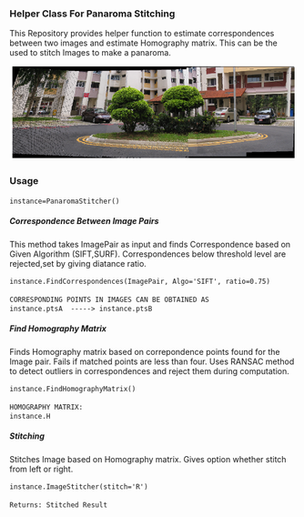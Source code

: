 
### Helper Class For Panaroma Stitching

This Repository provides helper function to estimate correspondences between two images and estimate Homography matrix. This can be the used to stitch Images to make a panaroma.

<p align="center">
    <img src="./Result/A1/PanaromaI2_3.png">
</p>

### Usage
```
instance=PanaromaStitcher()
```

##### Correspondence Between Image Pairs

This method takes ImagePair as input and finds Correspondence based on Given Algorithm (SIFT,SURF). Correspondences below threshold level are rejected,set by giving diatance ratio.   


  

```
instance.FindCorrespondences(ImagePair, Algo='SIFT', ratio=0.75)

CORRESPONDING POINTS IN IMAGES CAN BE OBTAINED AS
instance.ptsA  -----> instance.ptsB
```

##### Find Homography Matrix
Finds Homography matrix based on correpondence points found for the Image pair. Fails if matched points are less than four. Uses RANSAC method to detect outliers in correspondences and reject them during computation.

```
instance.FindHomographyMatrix()

HOMOGRAPHY MATRIX:
instance.H

```
##### Stitching

Stitches Image based on Homography matrix. Gives option whether stitch from left or right.

```
instance.ImageStitcher(stitch='R')

Returns: Stitched Result
```